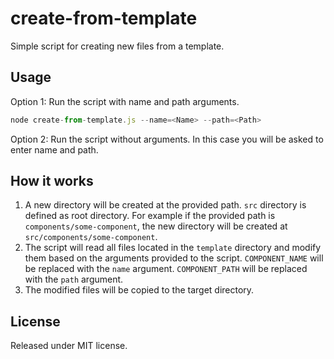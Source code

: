 # create-from-template

Simple script for creating new files from a template.

## Usage

Option 1: Run the script with name and path arguments.

```javascript
node create-from-template.js --name=<Name> --path=<Path>
```

Option 2: Run the script without arguments. In this case you will be asked to enter name and path.

## How it works

1. A new directory will be created at the provided path. `src` directory is defined as root directory. For example if the provided path is `components/some-component`, the new directory will be created at `src/components/some-component`.
2. The script will read all files located in the `template` directory and modify them based on the arguments provided to the script. `COMPONENT_NAME` will be replaced with the `name` argument. `COMPONENT_PATH` will be replaced with the `path` argument.
3. The modified files will be copied to the target directory.

## License

Released under MIT license.
